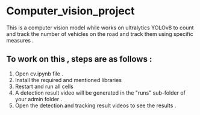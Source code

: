 # Computer_vision_project

This is a computer vision model while works on ultralytics YOLOv8 to count and track the number of vehicles on the road and track them using specific measures .

## To work on this , steps are as follows :
1. Open cv.ipynb file .
2. Install the required and mentioned libraries
3. Restart and run all cells
4. A detection result video will be generated in the "runs" sub-folder of your admin folder .
5. Open the detection and tracking result videos to see the results .
